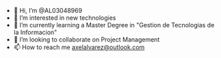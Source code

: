 - 👋 Hi, I’m @AL03048969
- 👀 I’m interested in new technologies
- 🌱 I’m currently learning a Master Degree in "Gestion de Tecnologias de la Informacion"
- 💞️ I’m looking to collaborate on Project Management
- 📫 How to reach me axelalvarez@outlook.com

<!---
AL03048969/AL03048969 is a ✨ special ✨ repository because its `README.md` (this file) appears on your GitHub profile.
You can click the Preview link to take a look at your changes.
--->
